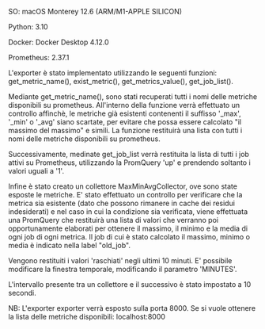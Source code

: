 SO: macOS Monterey 12.6 (ARM/M1-APPLE SILICON)

Python: 3.10

Docker: Docker Desktop 4.12.0

Prometheus: 2.37.1

L'exporter è stato implementato utilizzando le seguenti funzioni: get_metric_name(), exist_metric(), get_metrics_value(), get_job_list().

Mediante get_metric_name(), sono stati recuperati tutti i nomi delle metriche disponibili su prometheus. All'interno della funzione verrà effettuato un controllo affinchè, le metriche già esistenti contenenti il suffisso '_max', '_min' o '_avg' siano scartate, per evitare che possa essere calcolato "il massimo del massimo" e simili. La funzione restituirà una lista con tutti i nomi delle metriche disponibili su prometheus.

Successivamente, medinate get_job_list verrà restituita la lista di tutti i job attivi su Prometheus, utilizzando la PromQuery 'up' e prendendo soltanto i valori uguali a '1'.

Infine è stato creato un collettore MaxMinAvgCollector, ove sono state esposte le metriche. E' stato effettuato un controllo per verificare che la metrica sia esistente (dato che possono rimanere in cache dei residui indesiderati) e nel caso in cui la condizione sia verificata, viene effettuata una PromQuery che restituirà una lista di valori che verranno poi opportunamente elaborati per ottenere il massimo, il minimo e la media di ogni job di ogni metrica.
Il job di cui è stato calcolato il massimo, minimo o media è indicato nella label "old_job".

Vengono restituiti i valori 'raschiati' negli ultimi 10 minuti. E' possibile modificare la finestra temporale, modificando il parametro 'MINUTES'.

L'intervallo presente tra un collettore e il successivo è stato impostato a 10 secondi.

NB: L'exporter exporter verrà esposto sulla porta 8000. Se si vuole ottenere la lista delle metriche disponibili: localhost:8000




